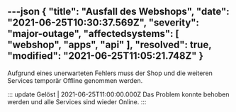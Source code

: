 ---json
{
  "title": "Ausfall des Webshops",
  "date": "2021-06-25T10:30:37.569Z",
  "severity": "major-outage",
  "affectedsystems": [
    "webshop",
    "apps",
    "api"
  ],
  "resolved": true,
  "modified": "2021-06-25T11:05:21.748Z"
}
---
Aufgrund eines unerwarteten Fehlers muss der Shop und die weiteren Services
temporär Offline genommen werden.

::: update Gel&ouml;st | 2021-06-25T11:00:00.000Z
Das Problem konnte behoben werden und alle Services sind wieder Online.
:::

<!--- language code: de -->
